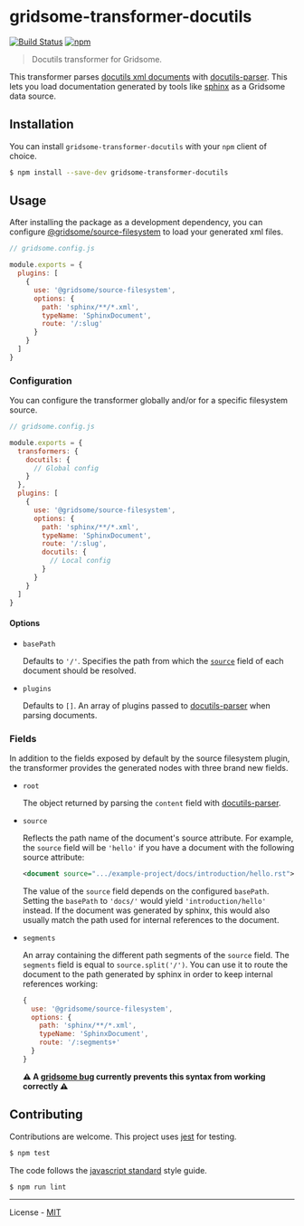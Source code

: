 # gridsome-transformer-docutils

[![Build Status](https://travis-ci.com/vberlier/gridsome-transformer-docutils.svg?branch=master)](https://travis-ci.com/vberlier/gridsome-transformer-docutils)
[![npm](https://img.shields.io/npm/v/gridsome-transformer-docutils.svg)](https://www.npmjs.com/package/gridsome-transformer-docutils)

> Docutils transformer for Gridsome.

This transformer parses [docutils xml documents](http://docutils.sourceforge.net/docs/ref/doctree.html) with [docutils-parser](https://github.com/vberlier/docutils-parser). This lets you load documentation generated by tools like [sphinx](http://www.sphinx-doc.org) as a Gridsome data source.

## Installation

You can install `gridsome-transformer-docutils` with your `npm` client of choice.

```bash
$ npm install --save-dev gridsome-transformer-docutils
```

## Usage

After installing the package as a development dependency, you can configure [@gridsome/source-filesystem](https://github.com/gridsome/gridsome/tree/master/packages/source-filesystem) to load your generated xml files.

```js
// gridsome.config.js

module.exports = {
  plugins: [
    {
      use: '@gridsome/source-filesystem',
      options: {
        path: 'sphinx/**/*.xml',
        typeName: 'SphinxDocument',
        route: '/:slug'
      }
    }
  ]
}
```

### Configuration

You can configure the transformer globally and/or for a specific filesystem source.

```js
// gridsome.config.js

module.exports = {
  transformers: {
    docutils: {
      // Global config
    }
  },
  plugins: [
    {
      use: '@gridsome/source-filesystem',
      options: {
        path: 'sphinx/**/*.xml',
        typeName: 'SphinxDocument',
        route: '/:slug',
        docutils: {
          // Local config
        }
      }
    }
  ]
}
```

#### Options

- `basePath`

  Defaults to `'/'`. Specifies the path from which the [`source`](#fields) field of each document should be resolved.

- `plugins`

  Defaults to `[]`. An array of plugins passed to [docutils-parser](https://github.com/vberlier/docutils-parser) when parsing documents.

### Fields

In addition to the fields exposed by default by the source filesystem plugin, the transformer provides the generated nodes with three brand new fields.

- `root`

  The object returned by parsing the `content` field with [docutils-parser](https://github.com/vberlier/docutils-parser).

- `source`

  Reflects the path name of the document's source attribute. For example, the `source` field will be `'hello'` if you have a document with the following source attribute:

  ```xml
  <document source=".../example-project/docs/introduction/hello.rst">
  ```

  The value of the `source` field depends on the configured `basePath`. Setting the `basePath` to `'docs/'` would yield `'introduction/hello'` instead. If the document was generated by sphinx, this would also usually match the path used for internal references to the document.

- `segments`

  An array containing the different path segments of the `source` field. The `segments` field is equal to `source.split('/')`. You can use it to route the document to the path generated by sphinx in order to keep internal references working:

  ```js
  {
    use: '@gridsome/source-filesystem',
    options: {
      path: 'sphinx/**/*.xml',
      typeName: 'SphinxDocument',
      route: '/:segments+'
    }
  }
  ```

  **⚠️ A [gridsome bug](https://github.com/gridsome/gridsome/issues/277) currently prevents this syntax from working correctly ⚠️**

## Contributing

Contributions are welcome. This project uses [jest](https://jestjs.io/) for testing.

```bash
$ npm test
```

The code follows the [javascript standard](https://standardjs.com/) style guide.

```bash
$ npm run lint
```

---

License - [MIT](https://github.com/vberlier/gridsome-transformer-docutils/blob/master/LICENSE)

